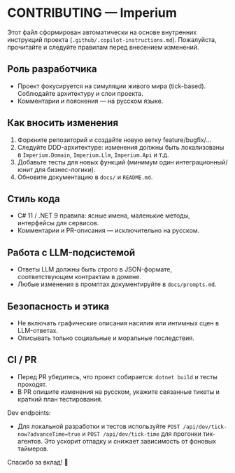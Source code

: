 # CONTRIBUTING — Imperium

Этот файл сформирован автоматически на основе внутренних инструкций проекта (`.github/.copilot-instructions.md`). Пожалуйста, прочитайте и следуйте правилам перед внесением изменений.

## Роль разработчика
- Проект фокусируется на симуляции живого мира (tick-based). Соблюдайте архитектуру и слои проекта.
- Комментарии и пояснения — на русском языке.

## Как вносить изменения
1. Форкните репозиторий и создайте новую ветку feature/bugfix/…
2. Следуйте DDD-архитектуре: изменения должны быть локализованы в `Imperium.Domain`, `Imperium.Llm`, `Imperium.Api` и т.д.
3. Добавьте тесты для новых функций (минимум один интеграционный/юнит для бизнес-логики).
4. Обновите документацию в `docs/` и `README.md`.

## Стиль кода
- C# 11 / .NET 9 правила: ясные имена, маленькие методы, интерфейсы для сервисов.
- Комментарии и PR-описания — исключительно на русском.

## Работа с LLM-подсистемой
- Ответы LLM должны быть строго в JSON-формате, соответствующем контрактам в домене.
- Любые изменения в промптах документируйте в `docs/prompts.md`.

## Безопасность и этика
- Не включать графические описания насилия или интимных сцен в LLM-ответах.
- Описывать только социальные и моральные последствия.

## CI / PR
- Перед PR убедитесь, что проект собирается: `dotnet build` и тесты проходят.
- В PR опишите изменения на русском, укажите связанные тикеты и краткий план тестирования.

Dev endpoints:
- Для локальной разработки и тестов используйте `POST /api/dev/tick-now?advanceTime=true` и `POST /api/dev/tick-time` для прогонки тик-агентов. Это ускорит отладку и снижает зависимость от фоновых таймеров.

Спасибо за вклад! 👑
